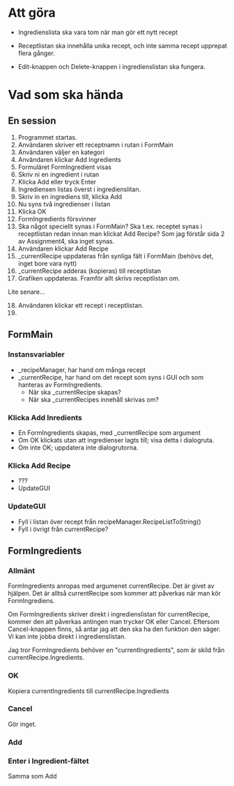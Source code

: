 # Att göra
* Ingredienslista ska vara tom när man gör ett nytt recept
* Receptlistan ska innehålla unika recept, och inte samma recept
  upprepat flera gånger.
  
* Edit-knappen och Delete-knappen i ingredienslistan ska fungera.

# Vad som ska hända

## En session
1. Programmet startas.
2. Användaren skriver ett receptnamn i rutan i FormMain
3. Användaren väljer en kategori
4. Användaren klickar Add Ingredients
5. Formuläret FormIngredient visas
6. Skriv ni en ingredient i rutan
7. Klicka Add eller tryck Enter
8. Ingrediensen listas överst i ingredienslitan. 
9. Skriv in en ingrediens till, klicka Add
10. Nu syns två ingredienser i listan
11. Klicka OK
12. FormIngredients försvinner
13. Ska något speciellt synas i FormMain? Ska t.ex. receptet synas i
    receptlistan redan innan man klickat Add Recipe? Som jag förstår
    sida 2 av Assignment4, ska inget synas. 
14. Användaren klickar Add Recipe
15. _currentRecipe uppdateras från synliga fält i FormMain (behövs
    det, inget bore vara nytt)
16. _currentRecipe adderas (kopieras) till receptlistan
17. Grafiken uppdateras. Framför allt skrivs receptlistan om.

Lite senare...

18. Användaren klickar ett recept i receptlistan.
19. 



## FormMain
### Instansvariabler

* _recipeManager, har hand om många recept
* _currentRecipe, har hand om det recept som syns i GUI och som
  hanteras av FormIngredients. 
  * När ska _currentRecipe skapas?
  * När ska _currentRecipes innehåll skrivas om?


### Klicka Add Inredients
* En FormIngredients skapas, med _currentRecipe som argument
* Om OK klickats utan att ingredienser lagts till; visa detta i
  dialogruta.
* Om inte OK; uppdatera inte dialogrutorna. 

### Klicka Add Recipe
* ???
* UpdateGUI

### UpdateGUI 
* Fyll i listan över recept från recipeManager.RecipeListToString()
* Fyll i övrigt från currentRecipe?

## FormIngredients

### Allmänt
FormIngredients anropas med argumenet currentRecipe. Det är givet av
hjälpen. Det är alltså currentRecipe som kommer att påverkas när man
kör FormIngrediens.

Om FormIngredients skriver direkt i ingredienslistan för
currentRecipe, kommer den att påverkas antingen man trycker OK eller
Cancel. Eftersom Cancel-knappen finns, så antar jag att den ska ha den
funktion den säger. Vi kan inte jobba direkt i ingredienslistan.

Jag tror FormIngredients behöver en "currentIngredients", som är skild
från currentRecipe.Ingredients.

### OK
Kopiera currentIngredients till currentRecipe.Ingredients


### Cancel
Gör inget.

### Add

### Enter i Ingredient-fältet
Samma som Add


